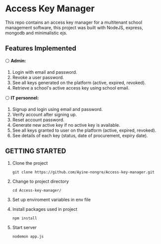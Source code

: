 # Access Key Manager
This repo contains an access key manager for a multitenant school management software, this project was built with NodeJS, express, mongodb and minimalistic ejs.

## Features Implemented
⚪ <strong>Admin:</strong>
1. Login with email and password.
2. Revoke a user password.
3. See all keys generated on the platform (active, expired, revoked).
4. Retrieve a school's active access key using school email.<br>

⚪ <strong>IT personnel:</strong>
1. Signup and login using email and password.
2. Verify account after signing up.
3. Reset account password.
4. Generate new active key if no active key is available.
5.  See all keys granted to user on the platform (active, expired, revoked).
6.  See details of each key (status, date of procurement, expiry date).
## GETTING STARTED
1. Clone the project
 
   ```
   git clone https://github.com/Ayine-nongre/Access-key-manager.git
   ```
2. Change to project directory

    ```
    cd Access-key-manager/
    ```
3. Set up enviroment variables in env file
4. Install packages used in project

   ```
   npm install
   ```
5. Start server

    ```
    nodemon app.js
    ```
